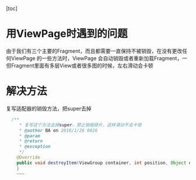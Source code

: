[toc]
# 用ViewPage时遇到的问题
由于我们有三个主要的Fragment，而且都需要一直保持不被销毁，在没有更改任何ViewPage 的一些方法时，ViewPage 会自动销毁或者重新加载Fragment，一但Fragment里面有多层View或者很多图的时候，左右滑动会卡顿
# 解决方法
复写适配器的销毁方法，把super去掉
~~~java
  /**
     * 复写这个方法去掉super，禁止销毁碎片，这样滑动不会卡顿
     * @author BA on 2018/1/26 0026
     * @param
     * @return
     * @exception
     */
    @Override
    public void destroyItem(ViewGroup container, int position, Object object) {
    }
    ~~~
